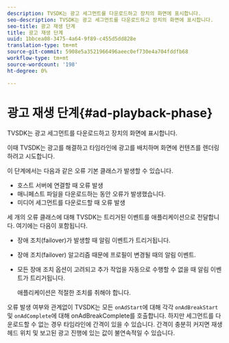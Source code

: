 ```yaml
---
description: TVSDK는 광고 세그먼트를 다운로드하고 장치의 화면에 표시합니다.
seo-description: TVSDK는 광고 세그먼트를 다운로드하고 장치의 화면에 표시합니다.
seo-title: 광고 재생 단계
title: 광고 재생 단계
uuid: 1bbcea08-3475-4a64-9f89-c455d5dd828e
translation-type: tm+mt
source-git-commit: 5908e5a3521966496aeec0ef730e4a704fddfb68
workflow-type: tm+mt
source-wordcount: '198'
ht-degree: 0%

---
```



# 광고 재생 단계{#ad-playback-phase}

TVSDK는 광고 세그먼트를 다운로드하고 장치의 화면에 표시합니다.

이때 TVSDK는 광고를 해결하고 타임라인에 광고를 배치하며 화면에 컨텐츠를 렌더링하려고 시도합니다.

이 단계에서는 다음과 같은 오류 기본 클래스가 발생할 수 있습니다.

* 호스트 서버에 연결할 때 오류 발생
* 매니페스트 파일을 다운로드하는 동안 오류가 발생했습니다.
* 미디어 세그먼트를 다운로드할 때 오류 발생

세 개의 오류 클래스에 대해 TVSDK는 트리거된 이벤트를 애플리케이션으로 전달합니다. 여기에는 다음이 포함됩니다.

* 장애 조치(failover)가 발생할 때 알림 이벤트가 트리거됩니다.
* 장애 조치(failover) 알고리즘 때문에 프로필이 변경될 때의 알림 이벤트.
* 모든 장애 조치 옵션이 고려되고 추가 작업을 자동으로 수행할 수 없을 때 알림 이벤트가 트리거됩니다.

   애플리케이션은 적절한 조치를 취해야 합니다.

오류 발생 여부와 관계없이 TVSDK는 모든 `onAdStart`에 대해 각각 `onAdBreakStart` 및 `onAdComplete`에 대해 onAdBreakComplete를 호출합니다. 하지만 세그먼트를 다운로드할 수 없는 경우 타임라인에 간격이 있을 수 있습니다. 간격이 충분히 커지면 재생 헤드 위치 및 보고된 광고 진행에 있는 값이 불연속적일 수 있습니다.
